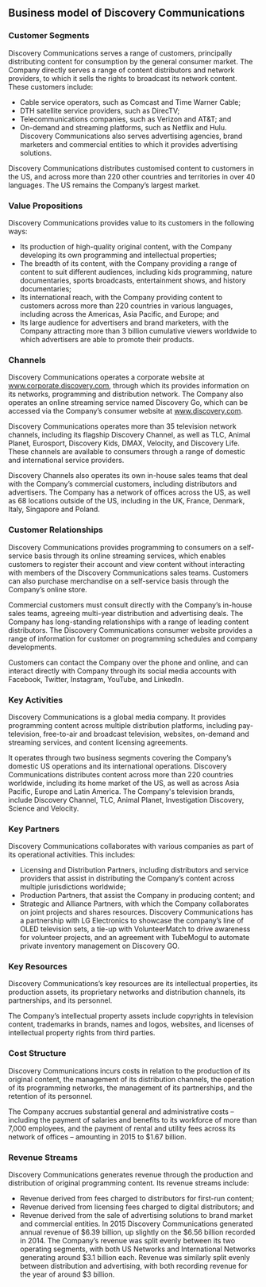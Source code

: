 Business model of Discovery Communications
------------------------------------------

 ### Customer Segments

 Discovery Communications serves a range of customers, principally distributing content for consumption by the general consumer market. The Company directly serves a range of content distributors and network providers, to which it sells the rights to broadcast its network content. These customers include:

  * Cable service operators, such as Comcast and Time Warner Cable;
 * DTH satellite service providers, such as DirecTV;
 * Telecommunications companies, such as Verizon and AT&T; and
 * On-demand and streaming platforms, such as Netflix and Hulu.
  Discovery Communications also serves advertising agencies, brand marketers and commercial entities to which it provides advertising solutions.

 Discovery Communications distributes customised content to customers in the US, and across more than 220 other countries and territories in over 40 languages. The US remains the Company’s largest market.

 ### Value Propositions

 Discovery Communications provides value to its customers in the following ways:

  * Its production of high-quality original content, with the Company developing its own programming and intellectual properties;
 * The breadth of its content, with the Company providing a range of content to suit different audiences, including kids programming, nature documentaries, sports broadcasts, entertainment shows, and history documentaries;
 * Its international reach, with the Company providing content to customers across more than 220 countries in various languages, including across the Americas, Asia Pacific, and Europe; and
 * Its large audience for advertisers and brand marketers, with the Company attracting more than 3 billion cumulative viewers worldwide to which advertisers are able to promote their products.
  ### Channels

 Discovery Communications operates a corporate website at www.corporate.discovery.com, through which its provides information on its networks, programming and distribution network. The Company also operates an online streaming service named Discovery Go, which can be accessed via the Company’s consumer website at www.discovery.com.

 Discovery Communications operates more than 35 television network channels, including its flagship Discovery Channel, as well as TLC, Animal Planet, Eurosport, Discovery Kids, DMAX, Velocity, and Discovery Life. These channels are available to consumers through a range of domestic and international service providers.

 Discovery Channels also operates its own in-house sales teams that deal with the Company’s commercial customers, including distributors and advertisers. The Company has a network of offices across the US, as well as 68 locations outside of the US, including in the UK, France, Denmark, Italy, Singapore and Poland.

 ### Customer Relationships

 Discovery Communications provides programming to consumers on a self-service basis through its online streaming services, which enables customers to register their account and view content without interacting with members of the Discovery Communications sales teams. Customers can also purchase merchandise on a self-service basis through the Company’s online store.

 Commercial customers must consult directly with the Company’s in-house sales teams, agreeing multi-year distribution and advertising deals. The Company has long-standing relationships with a range of leading content distributors. The Discovery Communications consumer website provides a range of information for customer on programming schedules and company developments.

 Customers can contact the Company over the phone and online, and can interact directly with Company through its social media accounts with Facebook, Twitter, Instagram, YouTube, and LinkedIn.

 ### Key Activities

 Discovery Communications is a global media company. It provides programming content across multiple distribution platforms, including pay-television, free-to-air and broadcast television, websites, on-demand and streaming services, and content licensing agreements.

 It operates through two business segments covering the Company’s domestic US operations and its international operations. Discovery Communications distributes content across more than 220 countries worldwide, including its home market of the US, as well as across Asia Pacific, Europe and Latin America. The Company's television brands, include Discovery Channel, TLC, Animal Planet, Investigation Discovery, Science and Velocity.

 ### Key Partners

 Discovery Communications collaborates with various companies as part of its operational activities. This includes:

  * Licensing and Distribution Partners, including distributors and service providers that assist in distributing the Company’s content across multiple jurisdictions worldwide;
 * Production Partners, that assist the Company in producing content; and
 * Strategic and Alliance Partners, with which the Company collaborates on joint projects and shares resources.
  Discovery Communications has a partnership with LG Electronics to showcase the company’s line of OLED television sets, a tie-up with VolunteerMatch to drive awareness for volunteer projects, and an agreement with TubeMogul to automate private inventory management on Discovery GO.

 ### Key Resources

 Discovery Communications’s key resources are its intellectual properties, its production assets, its proprietary networks and distribution channels, its partnerships, and its personnel.

 The Company’s intellectual property assets include copyrights in television content, trademarks in brands, names and logos, websites, and licenses of intellectual property rights from third parties.

 ### Cost Structure

 Discovery Communications incurs costs in relation to the production of its original content, the management of its distribution channels, the operation of its programming networks, the management of its partnerships, and the retention of its personnel.

 The Company accrues substantial general and administrative costs – including the payment of salaries and benefits to its workforce of more than 7,000 employees, and the payment of rental and utility fees across its network of offices – amounting in 2015 to $1.67 billion.

 ### Revenue Streams

 Discovery Communications generates revenue through the production and distribution of original programming content. Its revenue streams include:

  * Revenue derived from fees charged to distributors for first-run content;
 * Revenue derived from licensing fees charged to digital distributors; and
 * Revenue derived from the sale of advertising solutions to brand market and commercial entities.
  In 2015 Discovery Communications generated annual revenue of $6.39 billion, up slightly on the $6.56 billion recorded in 2014. The Company’s revenue was split evenly between its two operating segments, with both US Networks and International Networks generating around $3.1 billion each. Revenue was similarly split evenly between distribution and advertising, with both recording revenue for the year of around $3 billion.